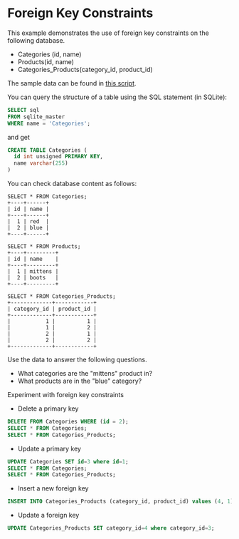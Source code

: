# Foreign Key Constraints

This example demonstrates the use of foreign key constraints on the following database.

* Categories (id, name)
* Products(id, name)
* Categories_Products(category_id, product_id)

The sample data can be found in [this script](script.txt).

You can query the structure of a table using the SQL statement (in SQLite):
```sql
SELECT sql
FROM sqlite_master
WHERE name = 'Categories';
```
and get
```sql
CREATE TABLE Categories (
  id int unsigned PRIMARY KEY,
  name varchar(255)
)
```


You can check database content as follows:
```
SELECT * FROM Categories;
+----+------+
| id | name |
+----+------+
|  1 | red  |
|  2 | blue |
+----+------+

SELECT * FROM Products;
+----+---------+
| id | name    |
+----+---------+
|  1 | mittens |
|  2 | boots   |
+----+---------+

SELECT * FROM Categories_Products;
+-------------+------------+
| category_id | product_id |
+-------------+------------+
|           1 |          1 |
|           1 |          2 |
|           2 |          1 |
|           2 |          2 |
+-------------+------------+
```
Use the data to answer the following questions.
* What categories are the "mittens" product in?
* What products are in the "blue" category?

Experiment with foreign key constraints
* Delete  a primary key
```sql
DELETE FROM Categories WHERE (id = 2);
SELECT * FROM Categories;
SELECT * FROM Categories_Products;
```
* Update a primary key
```sql
UPDATE Categories SET id=3 where id=1;
SELECT * FROM Categories;
SELECT * FROM Categories_Products;
```
* Insert a new foreign key
```sql
INSERT INTO Categories_Products (category_id, product_id) values (4, 1);
```
* Update a foreign key
```sql
UPDATE Categories_Products SET category_id=4 where category_id=3;
```
